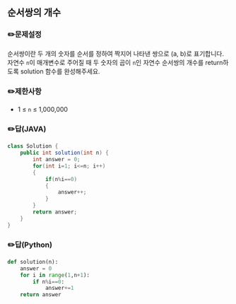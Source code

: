 ## <b>순서쌍의 개수</b>
### ✏️문제설정
순서쌍이란 두 개의 숫자를 순서를 정하여 짝지어 나타낸 쌍으로 (a, b)로 표기합니다. 자연수 `n`이 매개변수로 주어질 때 두 숫자의 곱이 `n`인 자연수 순서쌍의 개수를 return하도록 solution 함수를 완성해주세요.

### ✏️제한사항
* 1 ≤ `n` ≤ 1,000,000

### ✏️답(JAVA)
```java
class Solution {
    public int solution(int n) {
        int answer = 0;
        for(int i=1; i<=n; i++)
        {
            if(n%i==0)
            {
                answer++;
            }
        }
        return answer;
    }
}
```

### ✏️답(Python)
```python
def solution(n):
    answer = 0
    for i in range(1,n+1):
        if n%i==0:
            answer+=1
    return answer
```